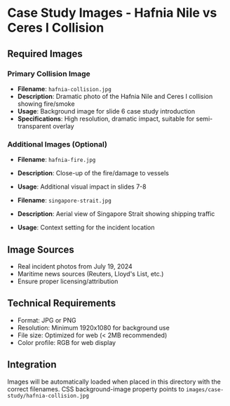 # Case Study Images - Hafnia Nile vs Ceres I Collision

## Required Images

### Primary Collision Image

- **Filename**: `hafnia-collision.jpg`
- **Description**: Dramatic photo of the Hafnia Nile and Ceres I collision showing fire/smoke
- **Usage**: Background image for slide 6 case study introduction
- **Specifications**: High resolution, dramatic impact, suitable for semi-transparent overlay

### Additional Images (Optional)

- **Filename**: `hafnia-fire.jpg`
- **Description**: Close-up of the fire/damage to vessels
- **Usage**: Additional visual impact in slides 7-8

- **Filename**: `singapore-strait.jpg`
- **Description**: Aerial view of Singapore Strait showing shipping traffic
- **Usage**: Context setting for the incident location

## Image Sources

- Real incident photos from July 19, 2024
- Maritime news sources (Reuters, Lloyd's List, etc.)
- Ensure proper licensing/attribution

## Technical Requirements

- Format: JPG or PNG
- Resolution: Minimum 1920x1080 for background use
- File size: Optimized for web (< 2MB recommended)
- Color profile: RGB for web display

## Integration

Images will be automatically loaded when placed in this directory with the correct filenames.
CSS background-image property points to `images/case-study/hafnia-collision.jpg`
